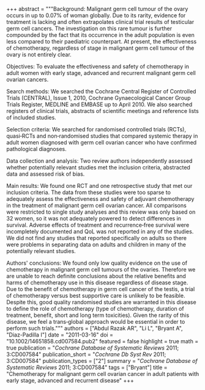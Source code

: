 +++
abstract = """Background: Malignant germ cell tumour of the ovary occurs in up to 0.07% of woman globally. Due to its rarity, evidence for treatment is lacking and often extrapolates clinical trial results of testicular germ cell cancers. The investigation on this rare tumour is further compounded by the fact that its occurrence in the adult population is even less compared to their paediatric counterpart. At present, the effectiveness of chemotherapy, regardless of stage in malignant germ cell tumour of the ovary is not entirely clear.

Objectives: To evaluate the effectiveness and safety of chemotherapy in adult women with early stage, advanced and recurrent malignant germ cell ovarian cancers.

Search methods: We searched the Cochrane Central Register of Controlled Trials (CENTRAL), Issue 1, 2010, Cochrane Gynaecological Cancer Group Trials Register, MEDLINE and EMBASE up to April 2010. We also searched registers of clinical trials, abstracts of scientific meetings and reference lists of included studies.

Selection criteria: We searched for randomised controlled trials (RCTs), quasi‐RCTs and non‐randomised studies that compared systemic therapy in adult women diagnosed with germ cell ovarian cancer who have confirmed pathological diagnoses.

Data collection and analysis: Two review authors independently assessed whether potentially relevant studies met the inclusion criteria, abstracted data and assessed risk of bias.

Main results: We found one RCT and one retrospective study that met our inclusion criteria. The data from these studies were too sparse to adequately assess the effectiveness and safety of adjuvant chemotherapy in the treatment of malignant germ cell ovarian cancer. All comparisons were restricted to single study analyses and this review was only based on 32 women, so it was not adequately powered to detect differences in survival. Adverse effects of treatment and recurrence‐free survival were incompletely documented and QoL was not reported in any of the studies. We did not find any studies that reported specifically on adults so there were problems in separating data on adults and children in many of the potentially relevant studies.

Authors' conclusions: We found only low quality evidence on the use of chemotherapy in malignant germ cell tumours of the ovaries. Therefore we are unable to reach definite conclusions about the relative benefits and harms of chemotherapy use in this disease regardless of disease stage. Due to the benefit of chemotherapy in germ cell cancer of the testis, a trial of chemotherapy versus best supportive care is unlikely to be feasible. Despite this, good quality randomised studies are warranted in this disease to define the role of chemotherapy (type of chemotherapy, duration of treatment, benefit, short and long term toxicities). Given the rarity of this disease, we feel a trans‐global approach would be essential in order to perform such trials."""
authors = ["Abdul Razak AR", "Li L", "Bryant A", "Diaz-Padilla I"]
date = "2011-03-16"
doi = "10.1002/14651858.cd007584.pub2"
featured = false
highlight = true
math = true
publication = "*Cochrane Database of Systematic Reviews* 2011; 3:CD007584"
publication_short = "*Cochrane Db Syst Rev*  2011; 3:CD007584"
publication_types = ["2"]
summary = "*Cochrane Database of Systematic Reviews* 2011; 3:CD007584"
tags = ["Bryant"]
title = "Chemotherapy for malignant germ cell ovarian cancer in adult patients with early stage, advanced and recurrent disease"
+++
